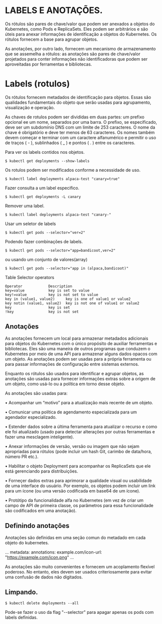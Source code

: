 # LABELS E ANOTAÇÕES.
Os rótulos são pares de chave/valor que podem ser anexados a objetos do Kubernetes, como Pods e ReplicaSets. Eles podem ser arbitrários e são úteis para anexar informações de identificação a objetos do Kubernetes. Os rótulos fornecem a base para agrupar objetos.

As anotações, por outro lado, fornecem um mecanismo de armazenamento que se assemelha a rótulos: as anotações são pares de chave/valor projetados para conter informações não identificadoras que podem ser aproveitadas por ferramentas e bibliotecas.

# Labels (rotulos)

Os rótulos fornecem metadados de identificação para objetos. Essas são qualidades fundamentais do objeto que serão usadas para agrupamento, visualização e operação.

As chaves de rotulos podem ser divididas em duas partes: um prefixo opcional ee um nome, separados por uma barra. O prefixo, se especificado, deve ser um subdomínio DNS com um limite de 253 caracteres. O nome da chave é obrigatório e deve ter menos de 63 caracteres. Os nomes também devem começar e terminar com um caractere alfanumérico e permitir o uso de traços ( - ), sublinhados ( _ ) e pontos ( . ) entre os caracteres.

Para ver os labels contidos nos objetos.

	$ kubectl get deployments --show-labels

Os rotulos podem ser modificados conforme a necessidade de uso.

	$ kubectl label deployments alpaca-test "canary=true"

Fazer consulta a um label especifico.

	$ kubectl get deployments -L canary

Remover uma label.

	$ kubectl label deployments alpaca-test "canary-"

Usar um seletor de labels

	$ kubectl get pods --selector="ver=2"

Podendo fazer combinações de labels.

	$ kubectl get pods --selector="app=bandicoot,ver=2"

ou usando um conjunto de valores(array)

	$ kubectl get pods --selector="app in (alpaca,bandicoot)"

Table  Selector operators

	Operator 			Description
	key=value 			key is set to value
	key!=value 			key is not set to value
	key in (value1, value2) 	key is one of value1 or value2
	key notin (value1, value2) 	key is not one of value1 or value2
	key 				key is set
	!key 				key is not set

## Anotações

As anotações fornecem um local para armazenar metadados adicionais para objetos do Kubernetes com o único propósito de auxiliar ferramentas e bibliotecas. Eles são uma maneira de outros programas que conduzem o Kubernetes por meio de uma API para armazenar alguns dados opacos com um objeto. As anotações podem ser usadas para a própria ferramenta ou para passar informações de configuração entre sistemas externos.

Enquanto os rótulos são usados para identificar e agrupar objetos, as anotações são usadas para fornecer informações extras sobre a origem de um objeto, como usá-lo ou a política em torno desse objeto.

As anotações são usadas para:

• Acompanhar um “motivo” para a atualização mais recente de um objeto.

• Comunicar uma política de agendamento especializada para um agendador especializado.

• Estender dados sobre a última ferramenta para atualizar o recurso e como ele foi atualizado (usado para detectar alterações por outras ferramentas e fazer uma mesclagem inteligente).

• Anexar informações de versão, versão ou imagem que não sejam apropriadas para rótulos (pode incluir um hash Git, carimbo de data/hora, número PR etc.).

• Habilitar o objeto Deployment para acompanhar os ReplicaSets que ele está gerenciando para distribuições.

• Forneçer dados extras para aprimorar a qualidade visual ou usabilidade de uma interface do usuário. Por exemplo, os objetos podem incluir um link para um ícone (ou uma versão codificada em base64 de um ícone).

• Protótipo da funcionalidade alfa no Kubernetes (em vez de criar um campo de API de primeira classe, os parâmetros para essa funcionalidade são codificados em uma anotação).

## Definindo anotações

Anotações são definidas em uma seção comun do metadado em cada objeto do kubernetes.

...
	metadata:
	  annotations:
	    example.com/icon-url: "https://example.com/icon.png"
...


As anotações são muito convenientes e fornecem um acoplamento flexível poderoso. No entanto, eles devem ser usados criteriosamente para evitar uma confusão de dados não digitados.

## Limpando.

	$ kubectl delete deployments --all

Pode-se fazer o uso da flag "--selector" para apagar apenas os pods com labels definidas.




